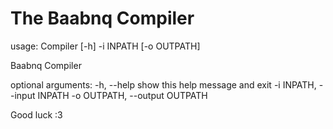 # The Baabnq Compiler

usage: Compiler [-h] -i INPATH [-o OUTPATH]

Baabnq Compiler

optional arguments:
  -h, --help            show this help message and exit
  -i INPATH, --input INPATH
  -o OUTPATH, --output OUTPATH

Good luck :3